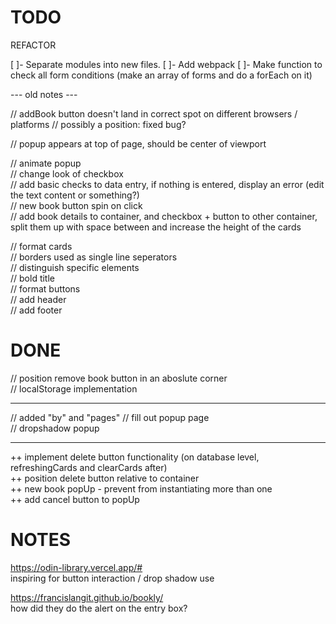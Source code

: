 # TODO

REFACTOR

[ ]- Separate modules into new files.
    [ ]- Add webpack
[ ]- Make function to check all form conditions (make an array of forms and do a forEach on it)

--- old notes ---

// addBook button doesn't land in correct spot on different browsers / platforms
    // possibly a position: fixed bug?

// popup appears at top of page, should be center of viewport

// animate popup  
// change look of checkbox  
// add basic checks to data entry, if nothing is entered, display an error (edit the text content or something?)  
// new book button spin on click  
// add book details to container, and checkbox + button to other container, split them up with space between and increase the height of the cards

// format cards  
    // borders used as single line seperators    
    // distinguish specific elements    
        // bold title    
// format buttons    
// add header  
// add footer  


# DONE

// position remove book button in an aboslute corner  
// localStorage implementation    

---

// added "by" and "pages" 
// fill out popup page  
// dropshadow popup   

---

++ implement delete button functionality (on database level, refreshingCards and clearCards after)  
++ position delete button relative to container  
++ new book popUp - prevent from instantiating more than one    
++ add cancel button to popUp    

# NOTES

https://odin-library.vercel.app/#  
inspiring for button interaction / drop shadow use  

https://francislangit.github.io/bookly/  
how did they do the alert on the entry box?  